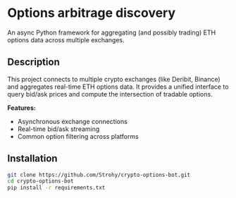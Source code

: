 # Options arbitrage discovery

An async Python framework for aggregating (and possibly trading) ETH options data across multiple exchanges.

## Description

This project connects to multiple crypto exchanges (like Deribit, Binance) and aggregates real-time ETH options data. It provides a unified interface to query bid/ask prices and compute the intersection of tradable options.

**Features:**
- Asynchronous exchange connections
- Real-time bid/ask streaming
- Common option filtering across platforms

## Installation

```bash
git clone https://github.com/Strohy/crypto-options-bot.git
cd crypto-options-bot
pip install -r requirements.txt
```
